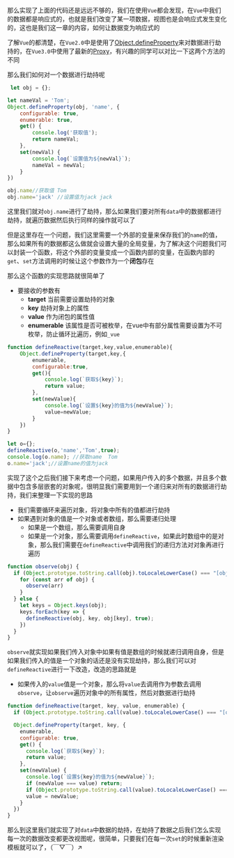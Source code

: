 那么实现了上面的代码还是远远不够的，我们在使用`Vue`都会发现，在`Vue`中我们的数据都是响应式的，也就是我们改变了某一项数据，视图也是会响应式发生变化的，这也是我们这一章的内容，如何让数据变为响应式的

了解`Vue`的都清楚，在`Vue2.0`中是使用了[Object.defineProperty](https://developer.mozilla.org/zh-CN/docs/Web/JavaScript/Reference/Global_Objects/Object/defineProperty)来对数据进行劫持的，在`Vue3.0`中使用了最新的[Proxy](https://developer.mozilla.org/zh-CN/docs/Web/JavaScript/Reference/Global_Objects/Proxy)，有兴趣的同学可以对比一下这两个方法的不同

那么我们如何对一个数据进行劫持呢

```javascript
 let obj = {};

let nameVal = 'Tom';
Object.defineProperty(obj, 'name', {
	configurable: true,
	enumerable: true,
	get() {
		console.log('获取值');
		return nameVal;
	},
	set(newVal) {
		console.log(`设置值为${newVal}`);
		nameVal = newVal;
	}
})

obj.name//获取值 Tom
obj.name='jack' //设置值为jack jack
```

这里我们就对`obj.name`进行了劫持，那么如果我们要对所有`data`中的数据都进行劫持，就遍历数据然后执行同样的操作就可以了

但是这里存在一个问题，我们这里需要一个外部的变量来保存我们的`name`的值，那么如果所有的数据都这么做就会设置大量的全局变量，为了解决这个问题我们可以封装一个函数，将这个外部的变量变成一个函数内部的变量，在函数内部的`get`、`set`方法调用的时候让这个参数作为一个**闭包**存在

那么这个函数的实现思路就很简单了

* 要接收的参数有
  * **target** 当前需要设置劫持的对象
  * **key** 劫持对象上的属性
  * **value** 作为闭包的属性值
  * **enumerable** 该属性是否可被枚举，在vue中有部分属性需要设置为不可枚举，防止循环比遍历，例如`_vue`

```javascript
function defineReactive(target,key,value,enumerable){
	Object.defineProperty(target,key,{
		enumerable,
		configurable:true,
		get(){
			console.log(`获取${key}`);
			return value;
		},
		set(newValue){
			console.log(`设置${key}的值为${newValue}`);
			value=newValue;
		}
	})
}

let o={};
defineReactive(o,'name','Tom',true);
console.log(o.name); //获取name  Tom
o.name='jack';//设置name的值为jack
```

实现了这个之后我们接下来考虑一个问题，如果用户传入的多个数据，并且多个数据中包含多层嵌套的对象呢，很明显我们需要用到一个递归来对所有的数据进行劫持，我们来整理一下实现的思路

* 我们需要循环来遍历对象，将对象中所有的值都进行劫持
* 如果遇到对象的值是一个对象或者数组，那么需要递归处理
  * 如果是一个数组，那么需要调用自身
  * 如果是一个对象，那么需要调用`defineReactive`，如果此时数组中的是对象，那么我们需要在`defineReactive`中调用我们的递归方法对对象再进行遍历

```javascript
function observe(obj) {
  if (Object.prototype.toString.call(obj).toLocaleLowerCase() === "[object array]") {
    for (const arr of obj) {
      observe(arr)
    }
  } else {
    let keys = Object.keys(obj);
    keys.forEach(key => {
      defineReactive(obj, key, obj[key], true);
    })
  }
}
```

`observe`就实现如果我们传入对象中如果有值是数组的时候就递归调用自身，但是如果我们传入的值是一个对象的话还是没有实现劫持，那么我们可以对`defineReactive`进行一下改造，改造的思路就是

* 如果传入的`value`值是一个对象，那么将`value`去调用作为参数去调用`observe`，让`observe`遍历对象中的所有属性，然后对数据进行劫持

```javascript
function defineReactive(target, key, value, enumerable) {
  if (Object.prototype.toString.call(value).toLocaleLowerCase() === "[object object]" || Object.prototype.toString.call(value).toLocaleLowerCase() === "[object array]") observe(value);

  Object.defineProperty(target, key, {
    enumerable,
    configurable: true,
    get() {
      console.log(`获取${key}`);
      return value;
    },
    set(newValue) {
      console.log(`设置${key}的值为${newValue}`);
      if (newValue === value) return;
      if (Object.prototype.toString.call(value).toLocaleLowerCase() === "[object object]") observe(value);
      value = newValue;
    }
  })
}
```

那么到这里我们就实现了对`data`中数据的劫持，在劫持了数据之后我们怎么实现每一次的数据改变都更改视图呢，很简单，只要我们在每一次`set`的时候重新渲染模板就可以了，（￣▽￣）↗

